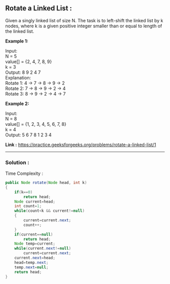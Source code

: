 <h2> Rotate a Linked List :</h2>

Given a singly linked list of size N. The task is to left-shift the linked list by k nodes, where k is a given positive integer smaller than or equal to length of the linked list.

**Example 1:**

Input: <br/>
N = 5 <br/>
value[] = {2, 4, 7, 8, 9}<br/>
k = 3<br/>
Output: 8 9 2 4 7<br/>
Explanation:<br/>
Rotate 1: 4 -> 7 -> 8 -> 9 -> 2<br/>
Rotate 2: 7 -> 8 -> 9 -> 2 -> 4<br/>
Rotate 3: 8 -> 9 -> 2 -> 4 -> 7<br/>

**Example 2:**

Input: <br/>
N = 8<br/>
value[] = {1, 2, 3, 4, 5, 6, 7, 8}<br/>
k = 4<br/>
Output: 5 6 7 8 1 2 3 4

**Link :** https://practice.geeksforgeeks.org/problems/rotate-a-linked-list/1

---------------------------------------------------------------------------------------------------------------------------------------------------------

<h3> Solution : </h3>

Time Complexity :

```java
public Node rotate(Node head, int k) 
{
    if(k==0)
        return head;
    Node current=head;
    int count=1;
    while(count<k && current!=null)
    {
        current=current.next;
        count++;
    }
    if(current==null)
        return head;
    Node temp=current;
    while(current.next!=null)
        current=current.next;
    current.next=head;
    head=temp.next;
    temp.next=null;
    return head;
}
```

